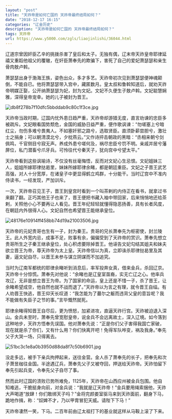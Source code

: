 ```yaml
---
layout: "post"
title: "天祚帝是如何亡国的 天祚帝最终结局如何？"
date: "2018-12-17 16:15"
categories: "辽金历史"
description: "天祚帝是如何亡国的 天祚帝最终结局如何？"
tags: 天祚帝
url: https://www.y5000.com/zgls/liaojinlishi/36044.html
---
```






辽道宗曾因奸臣乙辛的挑拨杀害了皇后和太子。无独有偶，辽末帝天祚皇帝耶律延禧又重蹈他祖父的覆辙，在奸臣萧奉先的欺骗下，害死了自己的爱妃萧瑟瑟和亲生骨肉敖卢斡。  

萧瑟瑟出身于渤海王族，姿色出众，多才多艺。天祚帝初次见到萧瑟瑟便神魂颠倒，不能自已。他将萧瑟瑟带入宫中，藏匿数月。皇太叔和鲁斡知道后，就劝天祚帝明媒正娶，公开纳萧瑟瑟为妃，封为文妃。文妃不久便生子敖卢斡。文妃聪慧娴雅，深得皇帝宠幸。她的儿子被封为晋王。

![db8f278b7f10dfc5bbddab9c80c1f3ce.jpg](https://img.y5000.com/uploads/allimg/181029/db8f278b7f10dfc5bbddab9c80c1f3ce.jpg)

天祚帝当政时期，辽国内忧外患日趋严重，天祚帝却游猎无度，直言劝谏的忠臣多被疏斥。文妃眼看国势颓危，金国的威胁日益严重，便作歌讽谏：“勿嗟塞上兮暗红尘，勿伤多难兮畏夷人。不如塞奸邪之路兮，选取贤臣。直须卧薪尝胆兮，激壮士之捐身；可以朝清漠北兮，夕枕燕云。”又作诗抨击朝政的黑暗：“丞相来朝兮剑佩鸣，千官侧目兮寂无声。养成外患兮嗟何及，祸尽忠臣兮罚不明。亲戚并居兮藩屏位，私门潜畜兮爪牙兵。可怜往代兮秦天子，犹向宫中兮望太平。”

天祚帝看到这些讽喻诗，不仅没有丝毫悔悟，反而对文妃心生忌恨。文妃姐妹三人，姐姐所嫁耶律挞曷里，妹妹所嫁耶律余睹，都是朝廷重臣。文妃之子晋王武艺高强，对人十分宽厚，在诸皇子中更显得鹤立鸡群，十分能干。当时辽宫中不准内侍读书，一经发现，严加训斥。

一次，天祚帝召见王子，晋王到皇宫时看到一个叫茶剌的内侍正在看书，就拿过书来翻了翻。正巧其他王子也来了，晋王便把书藏入袖中带回家，后来悄悄地还给茶剌，关照他小心不要再让人看见。晋王年纪轻轻就懂得隐恶扬善，具有长者风度，在朝廷内外很得人心。文妃自然也希望晋王能继承皇位。

![48176e10914ff458bb74d19a21003506.jpg](https://img.y5000.com/uploads/allimg/181029/48176e10914ff458bb74d19a21003506.jpg)

天祚帝的元妃贵哥也生有一子，封为秦王。贵哥的兄长萧奉先为枢密使，封兰陵王。此人外宽内忌，成事不足，败事有余，偏偏受到了天祚帝的赏识。萧奉先想立贵哥所生之子秦王继承皇位，处心积虑要除掉晋王。他诬告文妃勾结其姐夫和妹夫欲立晋王为帝，尊天祚帝为太上皇。天祚帝信以为真，立即诛杀耶律挞曷里及其妻，逼文妃自尽，以晋王未参与谋立阴谋而不加追究。

当时为辽南军都统的耶律余睹听到消息后，率军投奔女真，借来金兵，杀回辽京。天祚帝十分惊慌。萧奉先对他说：“余睹也是辽皇室苗裔，实无亡辽之心。他率兵攻辽，无非是想立晋王为帝。为了国家的命运，皇上还是不惜一子，杀了晋王，让余睹希望成空，他自然也就不战而退了。”天祚帝以为言之有理，就令晋王自缢。有人劝晋王快逃，晋王仰天长叹道：“我怎能为了蕞尔之躯而违背父皇的意旨呢？我不能做有失臣子之节的事。”言毕慨然就死。

耶律余睹得知晋王自尽后，更为愤怒，加紧进攻，直逼天祚行宫。天祚被迫退入深山。金兵未至时，萧奉先曾宽慰皇帝，说金兵不会远离故土，深入辽境。如今落到这种地步，天祚方悟奉先误国。他对萧奉先说：“正是你们父子害得我国亡家破，现在就是杀了你们，又有什么用？你们快离开吧！免得军队哗变，祸及我身。”奉先父子大哭一场，只得离去。

![51bc3c1e8a0b3950d88da8f7c50b6901.jpg](https://img.y5000.com/uploads/allimg/181029/51bc3c1e8a0b3950d88da8f7c50b6901.jpg)

没走多远，被手下亲兵拘押起来，送往金营。金人杀了萧奉先的长子，把奉先和次子萧昱枷往金国。半途遇辽兵，萧奉先父子又被夺回，押送给天祚帝。天祚怕留下奉先引起兵变，令奉先父子自尽了事。

然而此时辽国的溃败已势所难免，1125年，天祚帝在山西应州被金兵包围。他自知难逃，干脆挺身向前，对金兵说：“我就是辽天祚帝！”金兵要用绳索捆他，天祚大声喝道“放肆！你们敢绑天子吗？”金将完颜娄室驱马来到天祚面前，翻身下马，跪地作揖，称：“奴婢不才，乃以甲胄冒犯天威。请陛下下马！”

天祚帝凄然一笑，下马。二百年前由辽太祖打下的基业就这样从马鞍上滚了下来。
